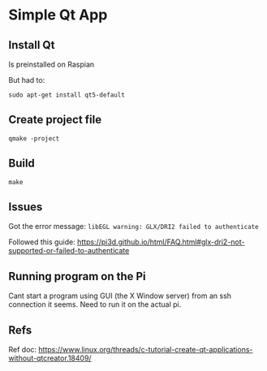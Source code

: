 # Simple Qt App

## Install Qt
Is preinstalled on Raspian

But had to:
```shell
sudo apt-get install qt5-default
```

## Create project file
```shell
qmake -project
```

## Build
```shell
make
```

## Issues
Got the error message: `libEGL warning: GLX/DRI2 failed to authenticate`

Followed this guide: https://pi3d.github.io/html/FAQ.html#glx-dri2-not-supported-or-failed-to-authenticate

## Running program on the Pi
Cant start a program using GUI (the X Window server) from an ssh connection it seems. Need to run it on the actual pi.

## Refs
Ref doc: https://www.linux.org/threads/c-tutorial-create-qt-applications-without-qtcreator.18409/